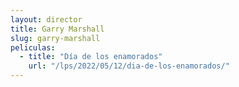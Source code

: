 ```yaml
---
layout: director
title: Garry Marshall
slug: garry-marshall
peliculas:
  - title: "Día de los enamorados"
    url: "/lps/2022/05/12/dia-de-los-enamorados/"
---
```

